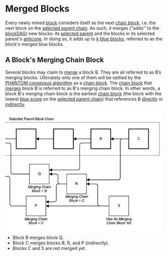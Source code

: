 # Merged Blocks

Every newly mined [block](../blocks/) considers itself as the next [chain block](selected-parent-chain.md#Chain-Blocks), i.e. the next block on the [selected parent chain](selected-parent-chain.md). As such, it merges \("adds'' to the [blockDAG](../blockdag/)\) new blocks: its [selected parent](selected-parent.md) and the blocks in its selected parent's [anticone](../blockdag/anticone.md). In doing so, it adds up to [k](parameters.md#k) [blue blocks](blue-set/#blue-block), referred to as the block's merged blue blocks.

## A Block's Merging Chain Block

Several blocks may claim to [merge](merged-blocks.md) a block B. They are all referred to as B’s merging blocks. Ultimately only one of them will be settled by the [PHANTOM consensus algorithm](./) as a [chain block](selected-parent-chain.md#Chain-Blocks). The [chain block](selected-parent-chain.md#Chain-Blocks) that [merges](merged-blocks.md) block B is referred to as B's merging chain block. In other words, a block B's merging chain block is the earliest [chain block](selected-parent-chain.md#Chain-Blocks) \(the block with the lowest [blue score](blue-score.md) on the [selected parent chain](selected-parent-chain.md)\) that references B [directly](../blockdag/past.md#previous-blocks-parents) or [indirectly](../blockdag/past.md#ancestors).

![](../../.gitbook/assets/mergingblock.png)

* Block B merges block Q.
* Block C merges blocks B, R, and P \(indirectly\).
* Blocks C and S are not merged yet.

